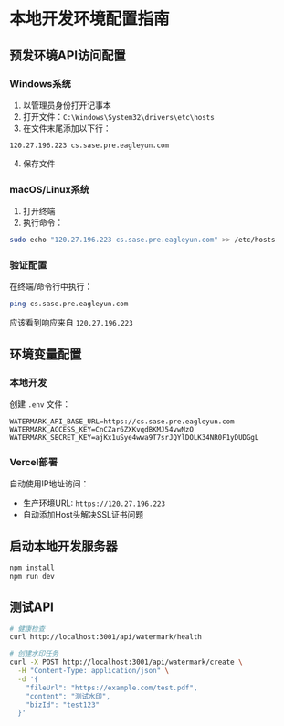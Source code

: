 # 本地开发环境配置指南

## 预发环境API访问配置

### Windows系统
1. 以管理员身份打开记事本
2. 打开文件：`C:\Windows\System32\drivers\etc\hosts`
3. 在文件末尾添加以下行：
```
120.27.196.223 cs.sase.pre.eagleyun.com
```
4. 保存文件

### macOS/Linux系统
1. 打开终端
2. 执行命令：
```bash
sudo echo "120.27.196.223 cs.sase.pre.eagleyun.com" >> /etc/hosts
```

### 验证配置
在终端/命令行中执行：
```bash
ping cs.sase.pre.eagleyun.com
```
应该看到响应来自 `120.27.196.223`

## 环境变量配置

### 本地开发
创建 `.env` 文件：
```
WATERMARK_API_BASE_URL=https://cs.sase.pre.eagleyun.com
WATERMARK_ACCESS_KEY=CnCZar6ZXKvqdBKMJ54vwNzO
WATERMARK_SECRET_KEY=ajKx1uSye4wwa9T7srJQYlDOLK34NR0F1yDUDGgL
```

### Vercel部署
自动使用IP地址访问：
- 生产环境URL: `https://120.27.196.223`
- 自动添加Host头解决SSL证书问题

## 启动本地开发服务器
```bash
npm install
npm run dev
```

## 测试API
```bash
# 健康检查
curl http://localhost:3001/api/watermark/health

# 创建水印任务
curl -X POST http://localhost:3001/api/watermark/create \
  -H "Content-Type: application/json" \
  -d '{
    "fileUrl": "https://example.com/test.pdf",
    "content": "测试水印",
    "bizId": "test123"
  }'
```
